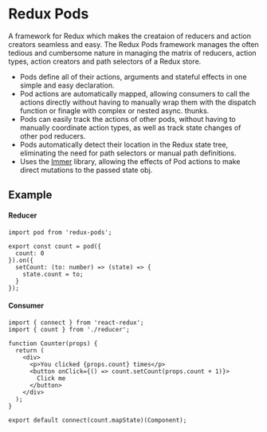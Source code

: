 # Redux Pods

A framework for Redux which makes the creataion of reducers and action creators seamless and easy. The Redux Pods framework manages the often tedious and cumbersome nature in managing the matrix of reducers, action types, action creators and path selectors of a Redux store.

- Pods define all of their actions, arguments and stateful effects in one simple and easy declaration.
- Pod actions are automatically mapped, allowing consumers to call the actions directly without having to manually wrap them with the dispatch function or finagle with complex or nested async. thunks.
- Pods can easily track the actions of other pods, without having to manually coordinate action types, as well as track state changes of other pod reducers.
- Pods automatically detect their location in the Redux state tree, eliminating the need for path selectors or manual path definitions.
- Uses the [Immer](https://github.com/immerjs/immer) library, allowing the effects of Pod actions to make direct mutations to the passed state obj.


## Example

#### Reducer
```TS
import pod from 'redux-pods';

export const count = pod({
  count: 0
}).on({
  setCount: (to: number) => (state) => {
    state.count = to;
  }
});

```

#### Consumer

```JSX
import { connect } from 'react-redux';
import { count } from './reducer';

function Counter(props) {
  return (
    <div>
      <p>You clicked {props.count} times</p>
      <button onClick={() => count.setCount(props.count + 1)}>
        Click me
      </button>
    </div>
  );
}

export default connect(count.mapState)(Component);
```